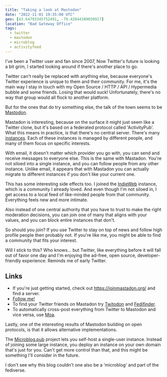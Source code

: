 ```yaml
---
title: "Taking a look at Mastodon"
date: "2022-11-01 19:35:00 UTC"
geo: [43.64793345752491, -79.42044389030917]
location: "Bad Gateway Office"
tags:
  - twitter
  - mastodon
  - microblog
  - activityfeed
---
```


I've been a Twitter user and fan since 2007, Now Twitter's future is
looking a bit grim, I started looking around if there's another place to go.

Twitter can't really be replaced with anything else, because everyone's
Twitter experience is unique to them and their community. For me, it's
the main way I stay in touch with my Open Source / HTTP / API / Hypermedia
bubble and some friends. Losing that would suck! Unfortunately, there's no way
that group would all flock to another platform.

But for the ones that do try something else, the talk of the town seems
to be [Mastodon](https://joinmastodon.org/).

Mastadon is interesting, because on the surface it might just seem like a
Twitter clone, but it's based on a federated protocol called 'ActivityPub'.
What this means in practice, is that there's no central server. There's
many [instances](https://joinmastodon.org/servers). Each of these instances
is managed by different people, and many of them focus on specific interests.

With email, it doesn't matter which provider you go with, you can send and
receive messages to everyone else. This is the same with Mastadon. You're not
siloed into a single instance, and you can follow people from any other
instance. Unlike email, it appears that with
Mastadon you can actually migrate to different instances if you don't like
your current one.

This has some interesting side effects too. I joined the
[IndieWeb](https://indieweb.org/) instance, which is a community I already
loved. And even though I'm not siloed in, I get access to a local feed of
like-minded people from that community. Everything feels new and more
intimate.

Also instead of one central authority that you have to trust to make the right
moderation decisions, you can join one of many that aligns with your values,
and you can block entire instances that don't.

So should you join? If you use Twitter to stay on top of news and follow high
profile people then probably not. If you're like me, you might be able to
find a community that fits your interest.

Will I stick to this? Who knows... but Twitter, like everything before it
will fall out of favor one day and I'm enjoying the ad-free, open source,
developer-friendly experience. Reminds me of early Twitter.

## Links

* If you're just getting started, check out <https://joinmastadon.org/> and
  find a server.
* [Follow me!](https://indieweb.social/web/@evert)
* To find your Twitter friends on Mastadon try [Twitodon](https://twitodon.com/) and [Fedifinder](https://fedifinder.glitch.me/).
* To automatically cross-post everything from Twitter to Mastodon and vice versa, use [Moa](https://moa.party/).

Lastly, one of the interesting results of Mastodon building on open protocols,
is that it allows alternative implementations.

The [Microblog.pub](https://microblog.pub/) project lets you self-host a
single-user instance. Instead of joining some large instance, you deploy
an instance on your own domain that's just for you. Can't get more control
than that, and this might be something I'll consider in the future.

I don't see why this blog couldn't one also be a 'microblog' and part of the
fediverse.
